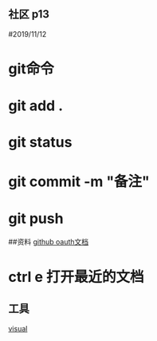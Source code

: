## 社区  p13
#2019/11/12

#  git命令
#  git add .
#  git status
#  git commit -m "备注"
#  git push

##资料
[github oauth文档](https://developer.github.com/apps/building-oauth-apps/)

# ctrl e   打开最近的文档


## 工具
[visual](https://www.visual-paradigm.com)



